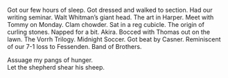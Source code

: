 Got our few hours of sleep. Got dressed and walked to section. Had our writing seminar. Walt Whitman’s giant head. The art in Harper. Meet with Tommy on Monday. Clam chowder. Sat in a reg cubicle. The origin of curling stones. Napped for a bit. Akira. Bocced with Thomas out on the lawn. The Vorrh Trilogy. Midnight Soccer. Got beat by Casner. Reminiscent of our 7-1 loss to Fessenden. Band of Brothers. 

Assuage my pangs of hunger.  
Let the shepherd shear his sheep.
